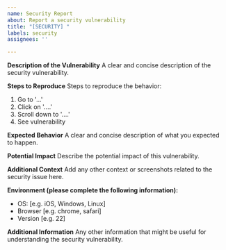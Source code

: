 ```yaml
---
name: Security Report
about: Report a security vulnerability
title: "[SECURITY] "
labels: security
assignees: ''

---
```


**Description of the Vulnerability**
A clear and concise description of the security vulnerability.

**Steps to Reproduce**
Steps to reproduce the behavior:

1. Go to '...'
2. Click on '....'
3. Scroll down to '....'
4. See vulnerability

**Expected Behavior**
A clear and concise description of what you expected to happen.

**Potential Impact**
Describe the potential impact of this vulnerability.

**Additional Context**
Add any other context or screenshots related to the security issue here.

**Environment (please complete the following information):**

- OS: [e.g. iOS, Windows, Linux]
- Browser [e.g. chrome, safari]
- Version [e.g. 22]

**Additional Information**
Any other information that might be useful for understanding the security vulnerability.
